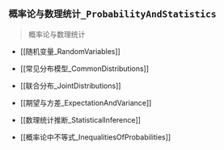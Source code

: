 

## `概率论与数理统计_ProbabilityAndStatistics`

> 概率论与数理统计


- [[随机变量_RandomVariables]]
    
- [[常见分布模型_CommonDistributions]]
	
- [[联合分布_JointDistributions]]
    
- [[期望与方差_ExpectationAndVariance]]
	
- [[数理统计推断_StatisticalInference]]
	
- [[概率论中不等式_InequalitiesOfProbabilities]]
